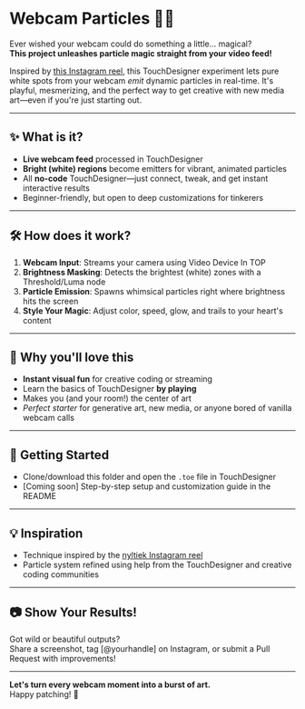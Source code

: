 # Webcam Particles 🎉✨

Ever wished your webcam could do something a little… magical?  
**This project unleashes particle magic straight from your video feed!**

Inspired by [this Instagram reel](https://www.instagram.com/reel/DP87WHziMiI/), this TouchDesigner experiment lets pure white spots from your webcam *emit* dynamic particles in real-time. It's playful, mesmerizing, and the perfect way to get creative with new media art—even if you're just starting out.

---

## ✨ What is it?

- **Live webcam feed** processed in TouchDesigner
- **Bright (white) regions** become emitters for vibrant, animated particles
- All **no-code** TouchDesigner—just connect, tweak, and get instant interactive results
- Beginner-friendly, but open to deep customizations for tinkerers

---

## 🛠 How does it work?

1. **Webcam Input**: Streams your camera using Video Device In TOP
2. **Brightness Masking**: Detects the brightest (white) zones with a Threshold/Luma node
3. **Particle Emission**: Spawns whimsical particles right where brightness hits the screen
4. **Style Your Magic**: Adjust color, speed, glow, and trails to your heart's content

---

## 🎯 Why you'll love this

- **Instant visual fun** for creative coding or streaming
- Learn the basics of TouchDesigner **by playing**
- Makes you (and your room!) the center of art
- *Perfect starter* for generative art, new media, or anyone bored of vanilla webcam calls

---

## 🚀 Getting Started

- Clone/download this folder and open the `.toe` file in TouchDesigner
- [Coming soon] Step-by-step setup and customization guide in the README

---

## 💡 Inspiration

- Technique inspired by the [nyltiek Instagram reel](https://www.instagram.com/reel/DP87WHziMiI/)
- Particle system refined using help from the TouchDesigner and creative coding communities

---

## 📷 Show Your Results!

Got wild or beautiful outputs?  
Share a screenshot, tag [@yourhandle] on Instagram, or submit a Pull Request with improvements!

---

**Let's turn every webcam moment into a burst of art.**  
Happy patching! 🙌
